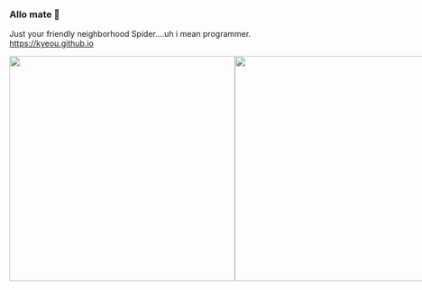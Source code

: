 ### Allo mate 👋

<!--
**kyeou/kyeou** is a ✨ _special_ ✨ repository because its `README.md` (this file) appears on your GitHub profile.

Here are some ideas to get you started:

- 🔭 I’m currently working on ...
- 🌱 I’m currently learning ...
- 👯 I’m looking to collaborate on ...
- 🤔 I’m looking for help with ...
- 💬 Ask me about ...
- 📫 How to reach me: ...
- 😄 Pronouns: ...
- ⚡ Fun fact: ...
-->




Just your friendly neighborhood Spider....uh i mean programmer.
<br>https://kyeou.github.io</br>




<div>

  <div style="display: flex; flex-direction: row;">
    <img src="https://github-readme-stats.vercel.app/api?username=kyeou&show_icons=true&theme=merko&rank_icon=github" width="400">
     <img src="https://github-readme-streak-stats.herokuapp.com?user=kyeou&theme=merko" width="400">
  </div>

<div style="display: flex; flex-direction: row;">

<!--   
  <div style="display: flex; flex-direction: column;">
    <img src="https://github-readme-stats.vercel.app/api/pin?username=kyeou&repo=CSUN-Catalog-and-Schedules&title_color=fff&icon_color=f9f9f9&text_color=9f9f9f&bg_color=151515" width="400">
     
   <img src="https://github-readme-stats.vercel.app/api/pin?username=kyeou&repo=CSUN-Dashboard&title_color=fff&icon_color=f9f9f9&text_color=9f9f9f&bg_color=151515" width="400">
  </div>
   -->
   
   </div>

 
   
</div>
